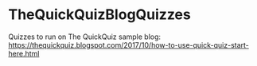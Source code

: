 # TheQuickQuizBlogQuizzes
Quizzes to run on The QuickQuiz sample blog: https://thequickquiz.blogspot.com/2017/10/how-to-use-quick-quiz-start-here.html
